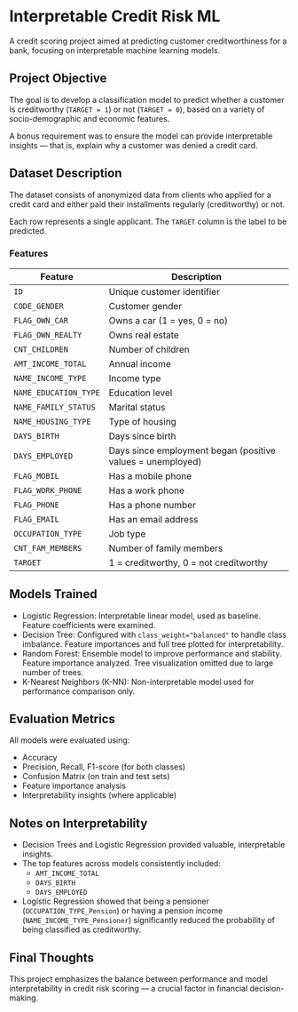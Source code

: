 # Interpretable Credit Risk ML

A credit scoring project aimed at predicting customer creditworthiness for a bank, focusing on interpretable machine learning models.

## Project Objective

The goal is to develop a classification model to predict whether a customer is creditworthy (`TARGET = 1`) or not (`TARGET = 0`), based on a variety of socio-demographic and economic features.

A bonus requirement was to ensure the model can provide interpretable insights — that is, explain why a customer was denied a credit card.

## Dataset Description

The dataset consists of anonymized data from clients who applied for a credit card and either paid their installments regularly (creditworthy) or not.

Each row represents a single applicant. The `TARGET` column is the label to be predicted.

### Features

| Feature | Description |
|--------|-------------|
| `ID` | Unique customer identifier |
| `CODE_GENDER` | Customer gender |
| `FLAG_OWN_CAR` | Owns a car (1 = yes, 0 = no) |
| `FLAG_OWN_REALTY` | Owns real estate |
| `CNT_CHILDREN` | Number of children |
| `AMT_INCOME_TOTAL` | Annual income |
| `NAME_INCOME_TYPE` | Income type |
| `NAME_EDUCATION_TYPE` | Education level |
| `NAME_FAMILY_STATUS` | Marital status |
| `NAME_HOUSING_TYPE` | Type of housing |
| `DAYS_BIRTH` | Days since birth |
| `DAYS_EMPLOYED` | Days since employment began (positive values = unemployed) |
| `FLAG_MOBIL` | Has a mobile phone |
| `FLAG_WORK_PHONE` | Has a work phone |
| `FLAG_PHONE` | Has a phone number |
| `FLAG_EMAIL` | Has an email address |
| `OCCUPATION_TYPE` | Job type |
| `CNT_FAM_MEMBERS` | Number of family members |
| `TARGET` | 1 = creditworthy, 0 = not creditworthy |

## Models Trained

- Logistic Regression: Interpretable linear model, used as baseline. Feature coefficients were examined.
- Decision Tree: Configured with `class_weight="balanced"` to handle class imbalance. Feature importances and full tree plotted for interpretability.
- Random Forest: Ensemble model to improve performance and stability. Feature importance analyzed. Tree visualization omitted due to large number of trees.
- K-Nearest Neighbors (K-NN): Non-interpretable model used for performance comparison only.

## Evaluation Metrics

All models were evaluated using:
- Accuracy
- Precision, Recall, F1-score (for both classes)
- Confusion Matrix (on train and test sets)
- Feature importance analysis
- Interpretability insights (where applicable)

## Notes on Interpretability

- Decision Trees and Logistic Regression provided valuable, interpretable insights.
- The top features across models consistently included:
  - `AMT_INCOME_TOTAL`
  - `DAYS_BIRTH`
  - `DAYS_EMPLOYED`
- Logistic Regression showed that being a pensioner (`OCCUPATION_TYPE_Pension`) or having a pension income (`NAME_INCOME_TYPE_Pensioner`) significantly reduced the probability of being classified as creditworthy.

## Final Thoughts

This project emphasizes the balance between performance and model interpretability in credit risk scoring — a crucial factor in financial decision-making.

